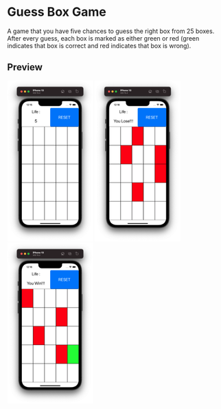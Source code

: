 # Guess Box Game
A game that you have five chances to guess the right box from 25 boxes. After every guess, each box is marked as either green or red (green indicates that box is correct and red indicates that box is wrong).

## Preview
<img src="documentation/image1.png" width="200"> <img src="documentation/image2.png" width="200"> <img src="documentation/image3.png" width="200">
